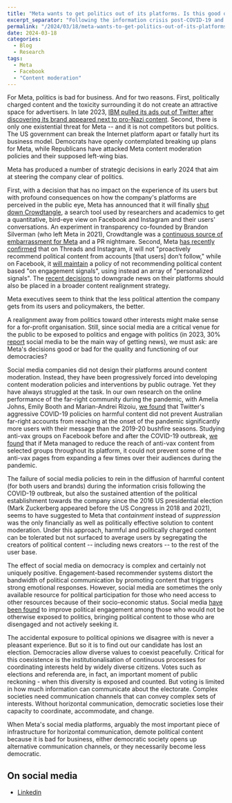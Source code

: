 ```yaml
---
title: "Meta wants to get politics out of its platforms. Is this good or bad for democracy?"
excerpt_separator: "Following the information crisis post-COVID-19 and sustained political scrutiny since the 2016 US election, Meta adopted a content moderation approach focusing on containment rather than suppression, allowing harmful and politically charged content to exist but not be widely seen, by segregating political content creators from the average user base."
permalink: "/2024/03/18/meta-wants-to-get-politics-out-of-its-platforms/"
date: 2024-03-18
categories:
  - Blog
  - Research
tags:
  - Meta
  - Facebook
  - "Content moderation" 
---
```


For Meta, politics is bad for business. And for two reasons. First, politically charged content and the toxicity surrounding it do not create an attractive space for advertisers. In late 2023, [IBM pulled its ads out of Twitter after discovering its brand appeared next to pro-Nazi content](https://www.bbc.com/news/world-us-canada-67446797). Second, there is only one existential threat for Meta -- and it is not competitors but politics. The US government can break the Internet platform apart or fatally hurt its business model. Democrats have openly contemplated breaking up plans for Meta, while Republicans have attacked Meta content moderation policies and their supposed left-wing bias. 

Meta has produced a number of strategic decisions in early 2024 that aim at steering the company clear of politics. 

First, with a decision that has no impact on the experience of its users but with profound consequences on how the company's platforms are perceived in the public eye, Meta has announced that it will finally [shut down Crowdtangle](https://help.crowdtangle.com/en/articles/9014544-important-update-to-crowdtangle-march-2024), a search tool used by researchers and academics to get a quantitative, bird-eye view on Facebook and Instagram and their users' conversations. An experiment in transparency co-founded by Brandon Silverman (who left Meta in 2021), Crowdtangle was a [continuous source of embarrassment for Meta](https://www.wsj.com/tech/meta-to-replace-widely-used-data-tooland-largely-cut-off-reporter-access-43fc3f9d) and a PR nightmare. Second, Meta [has recently confirmed](https://about.instagram.com/blog/announcements/continuing-our-approach-to-political-content-on-instagram-and-threads/) that on Threads and Instagram, it will not "proactively recommend political content from accounts [that users] don’t follow," while on Facebook, it [will maintain](https://transparency.fb.com/en-gb/features/approach-to-political-content/) a policy of not recommending political content based "on engagement signals", using instead an array of "personalized signals". The [recent decisions](https://theconversation.com/facebook-wont-keep-paying-australian-media-outlets-for-their-content-are-we-about-to-get-another-news-ban-224857) to downgrade news on their platforms should also be placed in a broader content realignment strategy. 

Meta executives seem to think that the less political attention the company gets from its users and policymakers, the better.

A realignment away from politics toward other interests might make sense for a for-profit organisation. Still, since social media are a critical venue for the public to be exposed to politics and engage with politics (in 2023, 30% [report](https://reutersinstitute.politics.ox.ac.uk/digital-news-report/2023/dnr-executive-summary) social media to be the main way of getting news), we must ask: are Meta's decisions good or bad for the quality and functioning of our democracies?

Social media companies did not design their platforms around content moderation. Instead, they have been progressively forced into developing content moderation policies and interventions by public outrage. Yet they have always struggled at the task. In our own research on the online performance of the far-right community during the pandemic, with Amelia Johns, Emily Booth and Marian-Andrei Rizoiu, [we found](https://doi.org/10.1080/1369118X.2023.2205479) that Twitter's aggressive COVID-19 policies on harmful content did not prevent Australian far-right accounts from reaching at the onset of the pandemic significantly more users with their message than the 2019-20 bushfire seasons. Studying anti-vax groups on Facebook before and after the COVID-19 outbreak, [we found](https://doi.org/10.1177/1329878X241236984) that if Meta managed to reduce the reach of anti-vax content from selected groups throughout its platform, it could not prevent some of the anti-vax pages from expanding a few times over their audiences during the pandemic. 

The failure of social media policies to rein in the diffusion of harmful content (for both users and brands) during the information crisis following the COVID-19 outbreak, but also the sustained attention of the political establishment towards the company since the 2016 US presidential election (Mark Zuckerberg appeared before the US Congress in 2018 and 2021), seems to have suggested to Meta that *containment* instead of *suppression* was the only financially as well as politically effective solution to content moderation. Under this approach, harmful and politically charged content can be tolerated but not surfaced to average users by segregating the creators of political content -- including news creators -- to the rest of the user base. 

The effect of social media on democracy is complex and certainly not uniquely positive. Engagement-based recommender systems distort the bandwidth of political communication by promoting content that triggers strong emotional responses. However, social media are sometimes the only available resource for political participation for those who need access to other resources because of their socio-economic status. Social media [have been found](https://global.oup.com/academic/product/outside-the-bubble-9780190858476) to improve political engagement among those who would not be otherwise exposed to politics, bringing political content to those who are disengaged and not actively seeking it. 

The accidental exposure to political opinions we disagree with is never a pleasant experience. But so it is to find out our candidate has lost an election. Democracies allow diverse values to coexist peacefully. Critical for this coexistence is the institutionalisation of continuous processes for coordinating interests held by widely diverse citizens. Votes such as elections and referenda are, in fact, an important moment of public reckoning - when this diversity is exposed and counted. But voting is limited in how much information can communicate about the electorate. Complex societies need communication channels that can convey complex sets of interests. Without horizontal communication, democratic societies lose their capacity to coordinate, accommodate, and change.

When Meta's social media platforms, arguably the most important piece of infrastructure for horizontal communication, demote political content because it is bad for business, either democratic society opens up alternative communication channels, or they necessarily become less democratic.

## On social media

- [Linkedin](https://www.linkedin.com/pulse/meta-wants-get-politics-out-its-platforms-good-bad-democracy-bailo-fktbc/?trackingId=3MChtlWeTy%2BYbR466A9pgQ%3D%3D)
